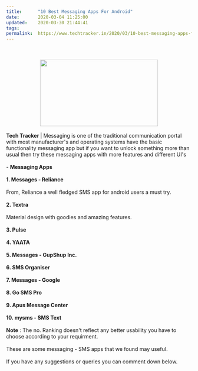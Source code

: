 ```yaml
---
title:		"10 Best Messaging Apps For Android"
date:		2020-03-04 11:25:00
updated:	2020-03-30 21:44:41
tags: 	
permalink:	https://www.techtracker.in/2020/03/10-best-messaging-apps-for-android_4.html
---
```


<div><b><br><div class="separator" style="clear: both; text-align: center;"><br><div class="separator" style="clear: both; text-align: center;"><a href="https://lh3.googleusercontent.com/-u2WduQUT34w/XoIa7f15kEI/AAAAAAAABOI/eJ1iek5W_0wY4Vug9xHloWmd8NqakM5UACLcBGAsYHQ/s1600/IMG_20200111_105332_780-03.jpeg" imageanchor="1" style="margin-left: 1em; margin-right: 1em;"><img src="https://lh3.googleusercontent.com/-u2WduQUT34w/XoIa7f15kEI/AAAAAAAABOI/eJ1iek5W_0wY4Vug9xHloWmd8NqakM5UACLcBGAsYHQ/s1600/IMG_20200111_105332_780-03.jpeg" border="0" data-original-width="1280" data-original-height="720" width="320" height="180"></a></div></div></b></div><b><div><b><br></b></div>Tech Tracker </b>| Messaging is one of the traditional communication portal with most manufacturer's and operating systems have the basic functionality messaging app but if you want to unlock something more than usual then try these messaging apps with more features and different UI's<div><br></div><div>- <b>Messaging Apps</b></div><div><br></div><div><b>1. Messages - Reliance</b></div><div><br></div><div>From, Reliance a well fledged SMS app for android users a must try.</div><div><br></div><div><b>2. Textra</b></div><div><br></div><div>Material design with goodies and amazing features.</div><div><br></div><div><b>3. Pulse</b></div><div><br></div><div><b>4. YAATA</b></div><div><br></div><div><b>5. Messages - GupShup Inc.</b></div><div><br></div><div><b>6. SMS Organiser</b></div><div><br></div><div><b>7. Messages - Google</b></div><div><br></div><div><b>8. Go SMS Pro</b></div><div><b><br></b></div><div><b>9. Apus Message Center</b></div><div><b><br></b></div><div><b>10. mysms - SMS Text</b></div><div><br></div><div><b>Note</b> : The no. Ranking doesn't reflect any better usability you have to choose according to your requirment.</div><div><br></div><div>These are some messaging - SMS apps that we found may useful.</div><div><br></div><div>If you have any suggestions or queries you can comment down below.</div>
<!-- no comments on this post -->